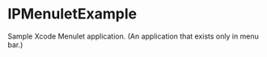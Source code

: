 IPMenuletExample
================

Sample Xcode Menulet application. (An application that exists only in menu bar.)